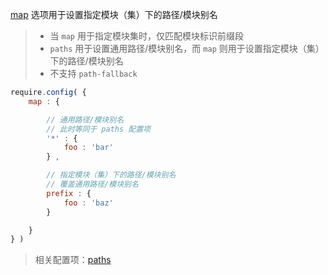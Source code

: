 [map](http://requirejs.org/docs/api.html#config-map) 选项用于设置指定模块（集）下的路径/模块别名

> - 当 `map` 用于指定模块集时，仅匹配模块标识前缀段
> - `paths` 用于设置通用路径/模块别名，而 `map` 则用于设置指定模块（集）下的路径/模块别名
> - 不支持 `path-fallback`

```js
require.config( {
    map : {

        // 通用路径/模块别名
        // 此时等同于 paths 配置项
        '*' : {
            foo : 'bar'
        } ,

        // 指定模块（集）下的路径/模块别名
        // 覆盖通用路径/模块别名
        prefix : {
            foo : 'baz'
        }

    }
} )
```

> 相关配置项：[paths](http://requirejs.org/docs/api.html#config-paths)
